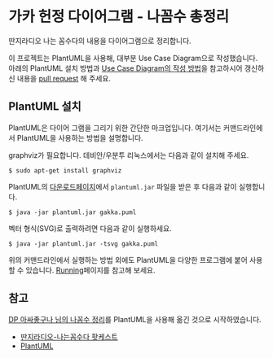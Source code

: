 # 가카 헌정 다이어그램 - 나꼼수 총정리

딴지라디오 나는 꼼수다의 내용을 다이어그램으로 정리합니다.

이 프로젝트는 PlantUML을 사용해, 대부분 Use Case Diagram으로 작성했습니다.
아래의 PlantUML 설치 방법과
[Use Case Diagram의 작성 방법](http://plantuml.sourceforge.net/usecase.html)을 참고하시어 
갱신하신 내용을 [pull request](http://help.github.com/send-pull-requests/) 해 주세요.


## PlantUML 설치

PlantUML은 다이어 그램을 그리기 위한 간단한 마크업입니다.
여기서는 커맨드라인에서 PlantUML을 사용하는 방법을 설명합니다.

graphviz가 필요합니다. 데비안/우분투 리눅스에서는 다음과 같이 설치해 주세요.

    $ sudo apt-get install graphviz

PlantUML의 [다운로드페이지](http://plantuml.sourceforge.net/download.html)에서
`plantuml.jar` 파일을 받은 후 다음과 같이 실행합니다.

    $ java -jar plantuml.jar gakka.puml

벡터 형식(SVG)로 출력하려면 다음과 같이 실행하세요.

    $ java -jar plantuml.jar -tsvg gakka.puml

위의 커맨드라인에서 실행하는 방법 외에도 PlantUML을 다양한 프로그램에 붙어 사용할 수 있습니다.
[Running](http://plantuml.sourceforge.net/running.html)페이지를 참고해 보세요.


## 참고

[DP 아싸좋구나 님의 나꼼수 정리](http://dvdprime.cultureland.co.kr/bbs/view.asp?master_id=40&bbslist_id=1980638)를 PlantUML을 사용해 옮긴 것으로 시작하였습니다.

- [딴지라디오-나는꼼수다 팟케스트](http://itunes.apple.com/us/podcast/id438624412)
- [PlantUML](http://plantuml.sourceforge.net/)
